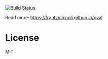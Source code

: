 [![Build Status](https://secure.travis-ci.org/frantzmiccoli/uval.png)](http://travis-ci.org/frantzmiccoli/uval)

Read more: https://frantzmiccoli.github.io/uval

License
===

MIT
